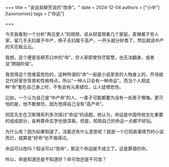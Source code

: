+++
title = "说说吴柳芳说的“改命”。"
date = 2024-12-04
authors = ["小中"]
[taxonomies]
tags = ["命运"]

+++

今天我看到一个分析“再见爱人”的视频，说从财富观看几个家庭，麦琳属于穷人家，留几手夫妇属于中产，杨子夫妇属于高产，一开头就分好类了，然后就说中产的天花板云云。

我想，这个便是吴柳芳口中的“命”，穷人家即使穷尽智慧，也无法翻身，或者说“跨越阶级”。

我觉得这个思维蛮危险的，这种所谓的“命”一般是小说家安的人物身上的，开场就交代好家世背景和性格特点，所以“一种人只会有一种命运”。而当个人把这种“命”套在自己身上时，不免会有元素错位，让人徒增悲伤。

比如，一个认为自己是“中产命”的人，一辈子可能都要为没有一处房子懊悔。更可怕的是，他不敢冒险，因为觉得自己没有“高产命”。

倪匡先生在卫斯理系列多次探讨“命运”的话题。他认为，命运是中国传统文化重要的组成部分，各种算命玄学也很深奥。但是，知晓自己的命运一点都不好玩。

为什么呢？因为如果知道了，活着还有什么意思呢？就是一个已知故事情节的小说而已，就算是“好命”也不值得过。

命运可以改吗？假设可以“改命”，那这个命运就不成立了。这是算错的命。

所以，命是知道还是不知道好？命可改还是不可改？
